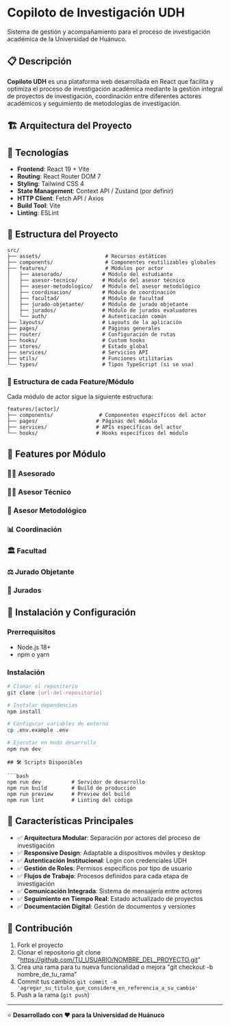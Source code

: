 # Copiloto de Investigación UDH

Sistema de gestión y acompañamiento para el proceso de investigación académica de la Universidad de Huánuco.

## 📋 Descripción

**Copiloto UDH** es una plataforma web desarrollada en React que facilita y optimiza el proceso de investigación académica mediante la gestión integral de proyectos de investigación, coordinación entre diferentes actores académicos y seguimiento de metodologías de investigación.

## 🏗️ Arquitectura del Proyecto
## 🚀 Tecnologías

- **Frontend**: React 19 + Vite
- **Routing**: React Router DOM 7
- **Styling**: Tailwind CSS 4
- **State Management**: Context API / Zustand (por definir)
- **HTTP Client**: Fetch API / Axios
- **Build Tool**: Vite
- **Linting**: ESLint

## 📁 Estructura del Proyecto

```
src/
├── assets/                     # Recursos estáticos
├── components/                 # Componentes reutilizables globales
├── features/                   # Módulos por actor
│   ├── asesorado/             # Módulo del estudiante
│   ├── asesor-tecnico/        # Módulo del asesor técnico
│   ├── asesor-metodologico/   # Módulo del asesor metodológico
│   ├── coordinacion/          # Módulo de coordinación
│   ├── facultad/              # Módulo de facultad
│   ├── jurado-objetante/      # Módulo de jurado objetante
│   ├── jurados/               # Módulo de jurados evaluadores
│   └── auth/                  # Autenticación común
├── layouts/                   # Layouts de la aplicación
├── pages/                     # Páginas generales
├── router/                    # Configuración de rutas
├── hooks/                     # Custom hooks
├── stores/                    # Estado global
├── services/                  # Servicios API
├── utils/                     # Funciones utilitarias
└── types/                     # Tipos TypeScript (si se usa)
```

### 🔧 Estructura de cada Feature/Módulo

Cada módulo de actor sigue la siguiente estructura:

```
features/[actor]/
├── components/               # Componentes específicos del actor
├── pages/                   # Páginas del módulo
├── services/                # APIs específicas del actor
└── hooks/                   # Hooks específicos del módulo
```

## 🎯 Features por Módulo

### 👨‍🎓 Asesorado


### 👨‍🏫 Asesor Técnico


### 🔬 Asesor Metodológico


### 📊 Coordinación

### 🏛️ Facultad


### ⚖️ Jurado Objetante


### 👥 Jurados


## 🚀 Instalación y Configuración

### Prerrequisitos
- Node.js 18+
- npm o yarn

### Instalación
```bash
# Clonar el repositorio
git clone [url-del-repositorio]

# Instalar dependencias
npm install

# Configurar variables de entorno
cp .env.example .env

# Ejecutar en modo desarrollo
npm run dev
```

```
## 🛠️ Scripts Disponibles

```bash
npm run dev          # Servidor de desarrollo
npm run build        # Build de producción
npm run preview      # Preview del build
npm run lint         # Linting del código
```

## 🌟 Características Principales

- ✅ **Arquitectura Modular**: Separación por actores del proceso de investigación
- ✅ **Responsive Design**: Adaptable a dispositivos móviles y desktop
- ✅ **Autenticación Institucional**: Login con credenciales UDH
- ✅ **Gestión de Roles**: Permisos específicos por tipo de usuario
- ✅ **Flujos de Trabajo**: Procesos definidos para cada etapa de investigación
- ✅ **Comunicación Integrada**: Sistema de mensajería entre actores
- ✅ **Seguimiento en Tiempo Real**: Estado actualizado de proyectos
- ✅ **Documentación Digital**: Gestión de documentos y versiones

## 👥 Contribución

1. Fork el proyecto
2. Clonar el repositorio git clone "https://github.com/TU_USUARIO/NOMBRE_DEL_PROYECTO.git"
3. Crea una rama para tu nueva funcionalidad o mejora "git checkout -b nombre_de_tu_rama"
4. Commit tus cambios `git commit -m 'agregar_su_titulo_que_considere_en_referencia_a_su_cambio'`
5. Push a la rama (`git push`)

---
⭐ **Desarrollado con ❤️ para la Universidad de Huánuco**
